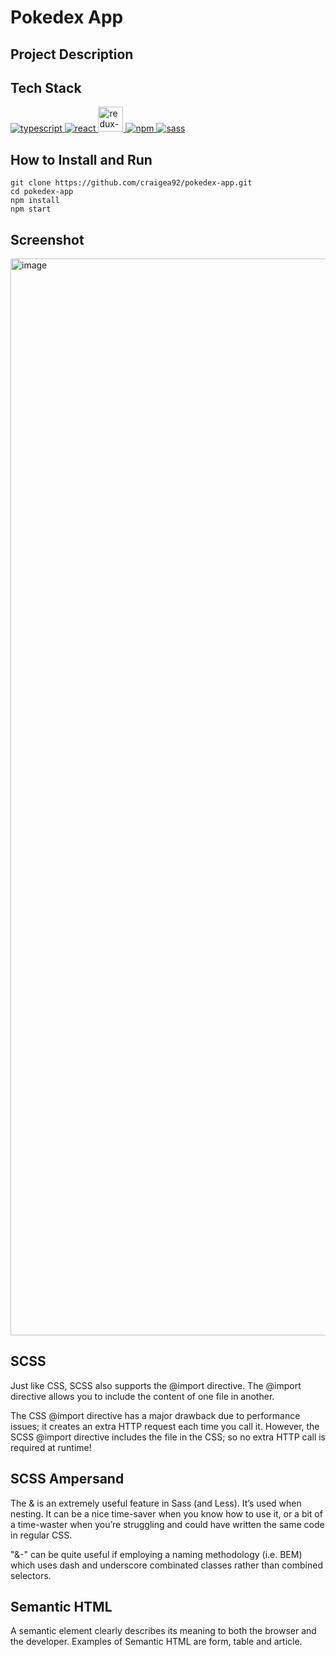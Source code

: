 # Pokedex App

## Project Description

## Tech Stack

<a href="https://www.typescriptlang.org/"> <img src="https://icongr.am/devicon/typescript-plain.svg?size=40&color=currentColor" alt="typescript"/> </a>
<a href="https://reactjs.org/"> <img src="https://icongr.am/devicon/react-original.svg?size=40&color=currentColor" alt="react"/> </a>
<a href="https://redux-toolkit.js.org/"> <img height=40 width=40 src="https://cdn.jsdelivr.net/gh/devicons/devicon/icons/redux/redux-original.svg" alt="redux-toolkit"/> </a>
<a href="https://www.npmjs.com/"> <img src="https://icongr.am/devicon/npm-original-wordmark.svg?size=40&color=currentColor" alt="npm"/> </a>
<a href="https://sass-lang.com/"> <img src="https://icongr.am/devicon/sass-original.svg?size=40&color=currentColor" alt="sass"/> </a>

## How to Install and Run
```
git clone https://github.com/craigea92/pokedex-app.git
cd pokedex-app
npm install
npm start
```
## Screenshot
<img width="1723" alt="image" src="https://github.com/craigea92/pokedex-app/assets/82875984/589857c0-4883-4ba8-8e11-8b1d67e33260">

## SCSS

Just like CSS, SCSS also supports the @import directive. The @import directive allows you to include the content of one file in another.

The CSS @import directive has a major drawback due to performance issues; it creates an extra HTTP request each time you call it. However, the SCSS @import directive includes the file in the CSS; so no extra HTTP call is required at runtime!

## SCSS Ampersand

The & is an extremely useful feature in Sass (and Less). It’s used when nesting. It can be a nice time-saver when you know how to use it, or a bit of a time-waster when you’re struggling and could have written the same code in regular CSS.

"&-" can be quite useful if employing a naming methodology (i.e. BEM) which uses dash and underscore combinated classes rather than combined selectors.

## Semantic HTML
A semantic element clearly describes its meaning to both the browser and the developer. Examples of Semantic HTML are form, table and article.

